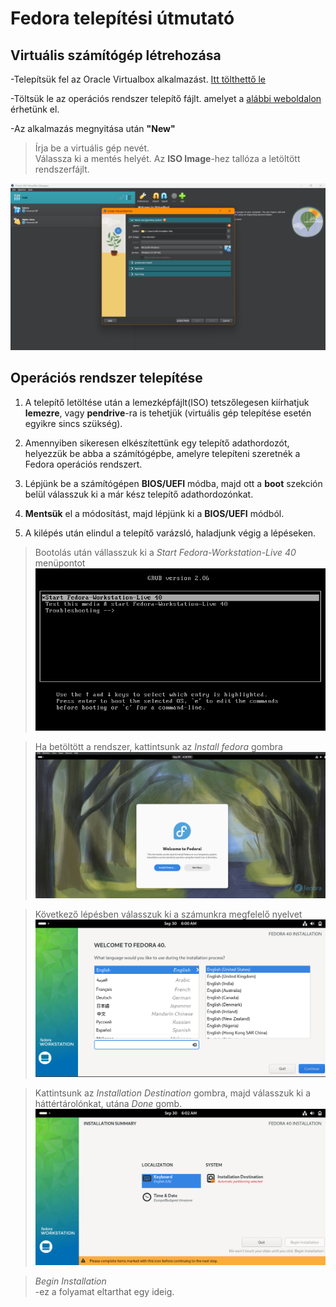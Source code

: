 # Fedora telepítési útmutató 
## Virtuális számítógép létrehozása
-Telepítsük fel az Oracle Virtualbox alkalmazást.
[Itt tölthettő le](https://www.virtualbox.org/)

-Töltsük le az operációs rendszer telepítő fájlt.  amelyet a [alábbi
weboldalon](https://fedoraproject.org/) érhetünk el.

-Az alkalmazás megnyitása után __"New"__
>Írja be a virtuális gép nevét.  
Válassza ki a mentés helyét.
Az __ISO Image__-hez tallóza a letöltött rendszerfájlt.  

![alt text](image.png)
## Operációs rendszer telepítése

1. A telepítő letöltése után a lemezképfájlt(ISO) tetszőlegesen kiírhatjuk **lemezre**, vagy **pendrive**-ra is tehetjük 
(virtuális gép telepítése esetén egyikre sincs szükség).

2. Amennyiben sikeresen elkészítettünk egy telepítő adathordozót, helyezzük be abba a számítógépbe, amelyre telepíteni szeretnék a Fedora operációs rendszert.

3. Lépjünk be a számítógépen **BIOS/UEFI** módba, majd ott a **boot** szekción belül válasszuk ki a már kész telepítő adathordozónkat.

4. **Mentsük** el a módosítást, majd lépjünk ki a **BIOS/UEFI** módból.

5. A kilépés után elindul a telepítő varázsló, haladjunk végig a lépéseken.     


>Bootolás után vállasszuk ki a *Start Fedora-Workstation-Live 40* menüpontot
![alt text](image-2.png)

>Ha betöltött a rendszer, kattintsunk az *Install fedora* gombra
![alt text](image-1.png)

>Következő lépésben válasszuk ki a számunkra megfelelő nyelvet
![alt text](image-3.png)

>Kattintsunk az *Installation Destination* gombra, majd válasszuk ki a háttértárolónkat, utána *Done* gomb.
![alt text](image-4.png)

>*Begin Installation*  
-ez a folyamat eltarthat egy ideig.